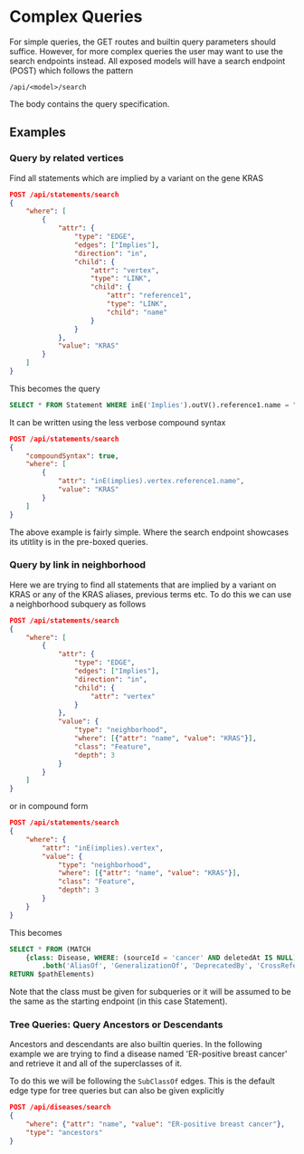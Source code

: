 # Complex Queries

For simple queries, the GET routes and builtin query parameters should suffice. However, for more
complex queries the user may want to use the search endpoints instead. All exposed models will
have a search endpoint (POST) which follows the pattern

```text
/api/<model>/search
```

The body contains the query specification.

## Examples

### Query by related vertices

Find all statements which are implied by a variant on the gene KRAS

```json
POST /api/statements/search
{
    "where": [
        {
            "attr": {
                "type": "EDGE",
                "edges": ["Implies"],
                "direction": "in",
                "child": {
                    "attr": "vertex",
                    "type": "LINK",
                    "child": {
                        "attr": "reference1",
                        "type": "LINK",
                        "child": "name"
                    }
                }
            },
            "value": "KRAS"
        }
    ]
}
```

This becomes the query

```SQL
SELECT * FROM Statement WHERE inE('Implies').outV().reference1.name = "KRAS"
```

It can be written using the less verbose compound syntax

```json
POST /api/statements/search
{
    "compoundSyntax": true,
    "where": [
        {
            "attr": "inE(implies).vertex.reference1.name",
            "value": "KRAS"
        }
    ]
}
```

The above example is fairly simple. Where the search endpoint showcases its utitlity is in the pre-boxed queries.

### Query by link in neighborhood

Here we are trying to find all statements that are implied by a variant on KRAS or any of the KRAS aliases, previous terms etc.
To do this we can use a neighborhood subquery as follows

```json
POST /api/statements/search
{
    "where": [
        {
            "attr": {
                "type": "EDGE",
                "edges": ["Implies"],
                "direction": "in",
                "child": {
                    "attr": "vertex"
                }
            },
            "value": {
                "type": "neighborhood",
                "where": [{"attr": "name", "value": "KRAS"}],
                "class": "Feature",
                "depth": 3
            }
        }
    ]
}
```

or in compound form

```json
POST /api/statements/search
{
    "where": {
        "attr": "inE(implies).vertex",
        "value": {
            "type": "neighborhood",
            "where": [{"attr": "name", "value": "KRAS"}],
            "class": "Feature",
            "depth": 3
        }
    }
}
```

This becomes

```SQL
SELECT * FROM (MATCH
    {class: Disease, WHERE: (sourceId = 'cancer' AND deletedAt IS NULL)}
        .both('AliasOf', 'GeneralizationOf', 'DeprecatedBy', 'CrossReferenceOf', 'ElementOf'){WHILE: ($depth < 3)}
RETURN $pathElements)
```

Note that the class must be given for subqueries or it will be assumed to be the same as the starting
endpoint (in this case Statement).

### Tree Queries: Query Ancestors or Descendants

Ancestors and descendants are also builtin queries. In the following example we are trying
to find a disease named 'ER-positive breast cancer' and retrieve it and all of the superclasses of it.

To do this we will be following the `SubClassOf` edges. This is the default edge type for
tree queries but can also be given explicitly

```json
POST /api/diseases/search
{
    "where": {"attr": "name", "value": "ER-positive breast cancer"},
    "type": "ancestors"
}
```
